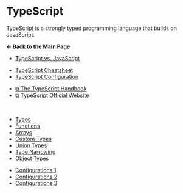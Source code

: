 # TypeScript

TypeScript is a strongly typed programming language that builds on JavaScript.

[**&larr; Back to the Main Page**](./../README.md)

- [TypeScript vs. JavaScript](./ts-js-diff.md)

<div></div>

- [TypeScript Cheatsheet](./ts-cheetsheet.md)
- [TypeScript Configuration](./config.md)

<div></div>

- [&#10697; The TypeScript Handbook](https://www.typescriptlang.org/docs/handbook/intro.html)
- [&#10697; TypeScript Official Website](https://www.typescriptlang.org/)

<br>

- [Types](./types.md)
- [Functions](./functions.md)
- [Arrays](./arrays.md)
- [Custom Types](./custom-types.md)
- [Union Types](./union-types.md)
- [Type Narrowing](./type-narrowing.md)
- [Object Types](./object-types.md)

<div></div>

- [Configurations 1](./configs-1.md)
- [Configurations 2](./configs-2.md)
- [Configurations 3](./configs-3.md)

<br>
